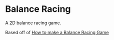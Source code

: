 # Balance Racing

A 2D balance racing game.

Based off of [How to make a Balance Racing Game](https://www.youtube.com/watch?v=0-gPQUQCWt4)
